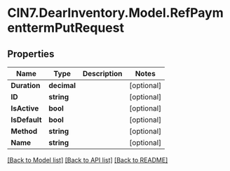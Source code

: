 # CIN7.DearInventory.Model.RefPaymenttermPutRequest

## Properties

| Name          | Type        | Description | Notes      |
| ------------- | ----------- | ----------- | ---------- |
| **Duration**  | **decimal** |             | [optional] |
| **ID**        | **string**  |             | [optional] |
| **IsActive**  | **bool**    |             | [optional] |
| **IsDefault** | **bool**    |             | [optional] |
| **Method**    | **string**  |             | [optional] |
| **Name**      | **string**  |             | [optional] |

[[Back to Model list]](../README.md#documentation-for-models) [[Back to API list]](../README.md#documentation-for-api-endpoints) [[Back to README]](../README.md)
